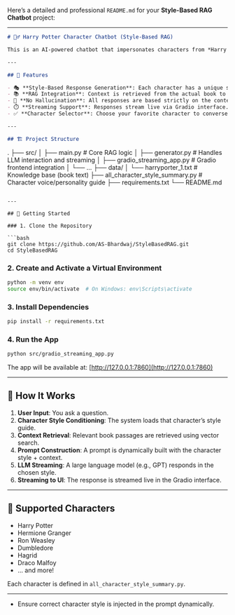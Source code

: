 Here’s a detailed and professional `README.md` for your **Style-Based RAG Chatbot** project:

---

```markdown
# 🧙‍♂️ Harry Potter Character Chatbot (Style-Based RAG)

This is an AI-powered chatbot that impersonates characters from *Harry Potter and the Sorcerer's Stone*, powered by Retrieval-Augmented Generation (RAG) and style conditioning. You can chat with characters like Harry, Hermione, Dumbledore, and more — and each response reflects their unique voice and personality.

---

## 🔮 Features

- 🎭 **Style-Based Response Generation**: Each character has a unique speaking style.
- 📚 **RAG Integration**: Context is retrieved from the actual book to ground answers.
- 📜 **No Hallucination**: All responses are based strictly on the content of the book.
- ⏱️ **Streaming Support**: Responses stream live via Gradio interface.
- ✅ **Character Selector**: Choose your favorite character to converse with.

---

## 🏗️ Project Structure

```

.
├── src/
│   ├── main.py                     # Core RAG logic
│   ├── generator.py                # Handles LLM interaction and streaming
│   ├── gradio\_streaming\_app.py     # Gradio frontend integration
│   └── ...
├── data/
│   └── harryporter\_1.txt           # Knowledge base (book text)
├── all\_character\_style\_summary.py  # Character voice/personality guide
├── requirements.txt
└── README.md

````

---

## 🚀 Getting Started

### 1. Clone the Repository

```bash
git clone https://github.com/AS-Bhardwaj/StyleBasedRAG.git
cd StyleBasedRAG
````

### 2. Create and Activate a Virtual Environment

```bash
python -m venv env
source env/bin/activate  # On Windows: env\Scripts\activate
```

### 3. Install Dependencies

```bash
pip install -r requirements.txt
```

### 4. Run the App

```bash
python src/gradio_streaming_app.py
```

The app will be available at: [http://127.0.0.1:7860](http://127.0.0.1:7860)

---

## 🧠 How It Works

1. **User Input**: You ask a question.
2. **Character Style Conditioning**: The system loads that character’s style guide.
3. **Context Retrieval**: Relevant book passages are retrieved using vector search.
4. **Prompt Construction**: A prompt is dynamically built with the character style + context.
5. **LLM Streaming**: A large language model (e.g., GPT) responds in the chosen style.
6. **Streaming to UI**: The response is streamed live in the Gradio interface.

---

## 👥 Supported Characters

* Harry Potter
* Hermione Granger
* Ron Weasley
* Dumbledore
* Hagrid
* Draco Malfoy
* ... and more!

Each character is defined in `all_character_style_summary.py`.

---
* Ensure correct character style is injected in the prompt dynamically.

```
